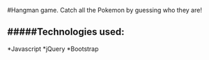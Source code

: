 #Hangman game. Catch all the Pokemon by guessing who they are!

#####Technologies used:
-----------------------

*Javascript
*jQuery
*Bootstrap
